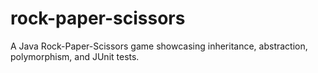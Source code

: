 # rock-paper-scissors
A Java Rock-Paper-Scissors game showcasing inheritance, abstraction, polymorphism, and JUnit tests.
